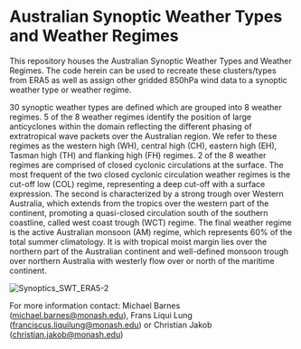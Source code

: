 # Australian Synoptic Weather Types and Weather Regimes

This repository houses the Australian Synoptic Weather Types and Weather Regimes. The code herein can be used to recreate these clusters/types from ERA5 as well as assign other gridded 850hPa wind data to a synoptic weather type or weather regime.  

30 synoptic weather types are defined which are grouped into 8 weather regimes. 5 of the 8 weather regimes identify the position of large anticyclones within the domain reflecting the different phasing of extratropical wave packets over the Australian region. We refer to these regimes as the western high (WH), central high (CH), eastern high (EH), Tasman high (TH) and flanking high (FH) regimes. 2 of the 8 weather regimes are comprised of closed cyclonic circulations at the surface. The most frequent of the two closed cyclonic circulation weather regimes is the cut-off low (COL) regime, representing a deep cut-off with a surface expression. The second is characterized by a strong trough over Western Australia, which extends from the tropics over the western part of the continent, promoting a quasi-closed circulation south of the southern coastline, called west coast trough (WCT) regime. The final weather regime is the active Australian monsoon (AM) regime, which represents 60\% of the total summer climatology. It is with tropical moist margin lies over the northern part of the Australian continent and well-defined monsoon trough over northern Australia with westerly flow over or north of the maritime continent.

![Synoptics_SWT_ERA5-2](https://github.com/user-attachments/assets/d436d2b1-0046-4b26-9ae2-88c9f713d7e7)

For more information contact:
Michael Barnes (michael.barnes@monash.edu), Frans Liqui Lung (franciscus.liquilung@monash.edu) or Christian Jakob (christian.jakob@monash.edu)
